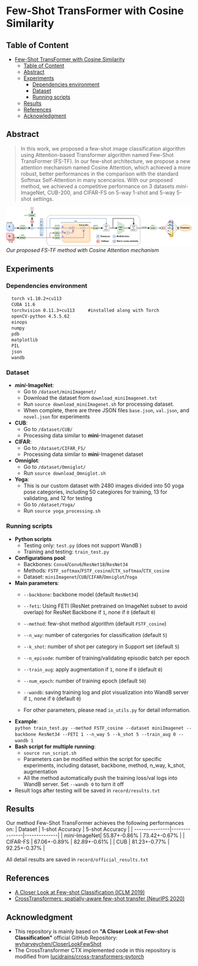 # Few-Shot TransFormer with Cosine Similarity

## Table of Content
- [Few-Shot TransFormer with Cosine Similarity](#few-shot-transformer-with-cosine-similarity)
  - [Table of Content](#table-of-content)
  - [Abstract](#abstract)
  - [Experiments](#experiments)
    - [Dependencies environment](#dependencies-environment)
    - [Dataset](#dataset)
    - [Running scripts](#running-scripts)
  - [Results](#results)
  - [References](#references)
  - [Acknowledgment](#acknowledgment)
## Abstract
> In this work, we proposed a few-shot image classification algorithm using Attention-based Transformer algorithm named Few-Shot TransFormer (FS-TF). In our few-shot architecture, we propose a new attention mechanism named Cosine Attention, which achieved a more robust, better performances in the comparison with the standard Softmax Self-Attention in many scencarios. With our proposed method, we achieved a competitive performance on 3 datasets _mini_-ImageNet, CUB-200, and CIFAR-FS on 5-way 1-shot and 5-way 5-shot settings.

![](figures/FSTF_proposed_method.png)*Our proposed FS-TF method with Cosine Attention mechanism*

## Experiments
### Dependencies environment
```
  torch v1.10.2+cu113
  CUDA 11.6
  torchvision 0.11.3+cu113     #installed along with Torch
  openCV-python 4.5.5.62
  einops
  numpy
  pdb
  matplotlib
  PIL
  json
  wandb
```
### Dataset
+ **_mini_-ImageNet**:  
  + Go to `/dataset/miniImagenet/`
  + Download the dataset from `download_miniImagenet.txt`
  + Run `source download_miniImagenet.sh` for processing dataset.
  + When complete, there are three JSON files `base.json`, `val.json`, and `novel.json` for experiments
+ **CUB**:
  + Go to `/dataset/CUB/`
  + Processing data similar to **mini**-Imagenet dataset
+ **CIFAR**:
  + Go to `/dataset/CIFAR_FS/`
  + Processing data similar to **mini**-Imagenet dataset
+ **Omniglot**:
  + Go to `/dataset/Omniglot/`
  + Run `source download_Omniglot.sh`
+ **Yoga**:
  + This is our custom dataset with 2480 images divided into 50 yoga pose categories, including 50 categiores for training, 13 for validating, and 12 for testing
  + Go to `/dataset/Yoga/`
  + Run `source yoga_processing.sh`
 ### Running scripts
+ **Python scripts**
  - Testing only: `test.py` (does not support WandB )
  - Training and testing: `train_test.py`
+ **Configurations pool**:
    + Backbones: `Conv4`/`Conv6`/`ResNet18`/`ResNet34`
    + Methods: `FSTF_softmax`/`FSTF_cosine`/`CTX_softmax`/`CTX_cosine`
    + Dataset: `miniImagenet`/`CUB`/`CIFAR`/`Omniglot`/`Yoga`
+ **Main parameters**:
  - `--backbone`: backbone model (default `ResNet34`)
  - `--feti`: Using FETI (ResNet pretrained on ImageNet subset to avoid overlap) for ResNet Backbone if `1`, none if `0` (default `0`)  
  - `--method`: few-shot method algorithm (default `FSTF_cosine`)
  - `--n_way`: number of catergories for classification (default `5`)
  - `--k_shot`: number of shot per category in Support set (default `5`)
  - `--n_episode`: number of training/validating episodic batch per epoch
  - `--train_aug`: apply augmentation if `1`, none if `0` (default `0`)
  - `--num_epoch`: number of training epoch (default `50`)
  - `--wandb`: saving training log and plot visualization into WandB server if `1`, none if `0` (default `0`)

  - For other parameters, please read `io_utils.py` for detail information.
+ **Example**:  
  `python train_test.py --method FSTF_cosine --dataset miniImagenet --backbone ResNet34 --FETI 1 --n_way 5 --k_shot 5 --train_aug 0 --wandb 1`  
+ **Bash script for multiple running**:
  + `source run_script.sh`
  + Parameters can be modified within the script for specific experiments, including dataset, backbone, method, n_way, k_shot, augmentation
  + All the method automatically push the training loss/val logs into WandB server. Set `--wandb 0` to turn it off
+ Result logs after testing will be saved in `record/results.txt`
## Results
Our method Few-Shot TransFormer achieves the following performances on:
| Dataset        | 1-shot Accuracy  | 5-shot Accuracy |
| ---------------|---------------|--------------|
| *mini*-ImageNet|  55.87+-0.86% | 73.42+-0.67% |
| CIFAR-FS       |  67.06+-0.89% | 82.89+-0.61% |
| CUB            |  81.23+-0.77% | 92.25+-0.37% |

All detail results are saved in `record/official_results.txt`

## References
+ [A Closer Look at Few-shot Classification (ICLM 2019)](https://arxiv.org/abs/1904.04232)
+ [CrossTransformers: spatially-aware few-shot transfer (NeurIPS 2020)](https://arxiv.org/abs/2007.11498)
## Acknowledgment
+ This repository is mainly based on **"A Closer Look at Few-shot Classification"** official GitHub Repository: [wyharveychen/CloserLookFewShot](https://github.com/wyharveychen/CloserLookFewShot)
+ The CrossTransformer CTX implemented code in this repository is modified from [lucidrains/cross-transformers-pytorch](https://github.com/lucidrains/cross-transformers-pytorch)